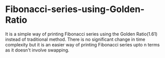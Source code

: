 # Fibonacci-series-using-Golden-Ratio
It is a simple way of printing Fibonacci series using the Golden Ratio(1.61) instead of traditional method.
There is no significant change in time complexity but it is an easier way of printing Fibonacci series upto n terms as it doesn't involve swapping.
